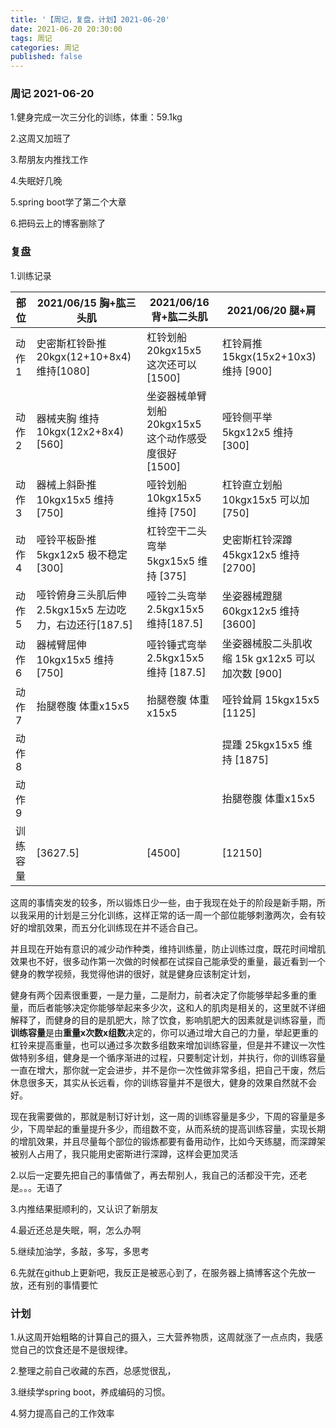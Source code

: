 ```yaml
---
title: '【周记，复盘，计划】2021-06-20'
date: 2021-06-20 20:30:00
tags: 周记
categories: 周记
published: false
---
```




### 周记 2021-06-20

1.健身完成一次三分化的训练，体重：59.1kg

2.这周又加班了

3.帮朋友内推找工作

4.失眠好几晚

5.spring boot学了第二个大章

6.把码云上的博客删除了

### 复盘

1.训练记录

| 部位     | 2021/06/15 胸+肱三头肌                                | 2021/06/16背+肱二头肌                                | 2021/06/20 腿+肩                              |
| -------------| ----------------------------------------------------- | ---------------------------------------------------- | --------------------------------------------- |
| 动作1                            | 史密斯杠铃卧推 20kgx(12+10+8x4)  维持[1080]  | 杠铃划船 20kgx15x5 这次还可以 [1500]                 | 杠铃肩推 15kgx(15x2+10x3) 维持 [900]       |
| 动作2                            | 器械夹胸 维持 10kgx(12x2+8x4) [560]           | 坐姿器械单臂划船 20kgx15x5 这个动作感受度很好 [1500] | 哑铃侧平举 5kgx12x5 维持 [300]               |
| 动作3                            | 器械上斜卧推 10kgx15x5 维持 [750]                     | 哑铃划船 10kgx15x5 维持 [750]                     | 杠铃直立划船 10kgx15x5 可以加 [750]            |
| 动作4                            | 哑铃平板卧推 5kgx12x5 极不稳定 [300]                  | 杠铃空干二头弯举 5kgx15x5 维持 [375]        | 史密斯杠铃深蹲 45kgx12x5 维持 [2700]    |
| 动作5                            | 哑铃俯身三头肌后伸 2.5kgx15x5 左边吃力，右边还行[187.5] | 哑铃二头弯举 2.5kgx15x5 维持[187.5]                   | 坐姿器械蹬腿 60kgx12x5 维持 [3600]            |
| 动作6                            | 器械臂屈伸 10kgx15x5 维持 [750]                | 哑铃锤式弯举 2.5kgx15x5 维持 [187.5]                  | 坐姿器械股二头肌收缩 15k gx12x5 可以加次数 [900] |
| 动作7                            | 抬腿卷腹 体重x15x5                                    | 抬腿卷腹 体重x15x5                                   | 哑铃耸肩 15kgx15x5 [1125]                |
| 动作8                            |                                                       |                                                      | 提踵 25kgx15x5 维持 [1875]            |
| 动作9                            |                                                       |                                                      | 抬腿卷腹 体重x15x5                           |
| 训练容量                         | [3627.5]                                        | [4500]                                           | [12150]                                 |

这周的事情突发的较多，所以锻炼日少一些，由于我现在处于的阶段是新手期，所以我采用的计划是三分化训练，这样正常的话一周一个部位能够刺激两次，会有较好的增肌效果，而五分化训练现在并不适合自己。

并且现在开始有意识的减少动作种类，维持训练量，防止训练过度，既花时间增肌效果也不好，很多动作第一次做的时候都在试探自己能承受的重量，最近看到一个健身的教学视频，我觉得他讲的很好，就是健身应该制定计划，

健身有两个因素很重要，一是力量，二是耐力，前者决定了你能够举起多重的重量，而后者能够决定你能够举起来多少次，这和人的肌肉是相关的，这里就不详细解释了，而健身的目的是肌肥大，除了饮食，影响肌肥大的因素就是训练容量，而**训练容量**是由**重量x次数x组数**决定的，你可以通过增大自己的力量，举起更重的杠铃来提高重量，也可以通过多次数多组数来增加训练容量，但是并不建议一次性做特别多组，健身是一个循序渐进的过程，只要制定计划，并执行，你的训练容量一直在增大，那你就一定会进步，并不是你一次性做非常多组，把自己干废，然后休息很多天，其实从长远看，你的训练容量并不是很大，健身的效果自然就不会好。

现在我需要做的，那就是制订好计划，这一周的训练容量是多少，下周的容量是多少，下周举起的重量提升多少，而组数不变，从而系统的提高训练容量，实现长期的增肌效果，并且尽量每个部位的锻炼都要有备用动作，比如今天练腿，而深蹲架被别人占用了，我只能用史密斯进行深蹲，这样会更加灵活



2.以后一定要先把自己的事情做了，再去帮别人，我自己的活都没干完，还老是。。。无语了

3.内推结果挺顺利的，又认识了新朋友

4.最近还总是失眠，啊，怎么办啊

5.继续加油学，多敲，多写，多思考

6.先就在github上更新吧，我反正是被恶心到了，在服务器上搞博客这个先放一放，还有别的事情要忙

### 计划

1.从这周开始粗略的计算自己的摄入，三大营养物质，这周就涨了一点点肉，我感觉自己的饮食还是不是很规律。

2.整理之前自己收藏的东西，总感觉很乱，

3.继续学spring boot，养成编码的习惯。

4.努力提高自己的工作效率
